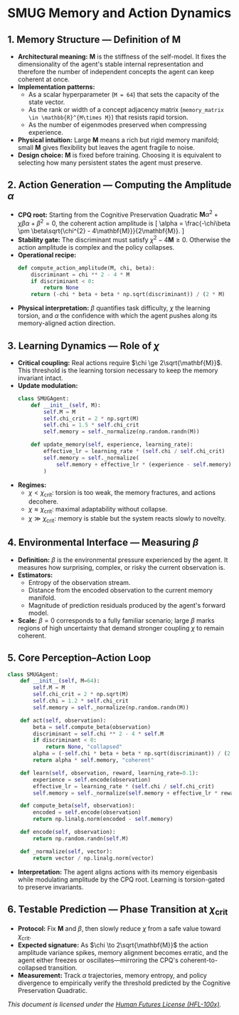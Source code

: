 # SMUG Memory and Action Dynamics

## 1. Memory Structure — Definition of $\mathbf{M}$
- **Architectural meaning:** $\mathbf{M}$ is the stiffness of the self-model. It fixes the dimensionality of the agent's stable internal representation and therefore the number of independent concepts the agent can keep coherent at once.
- **Implementation patterns:**
  - As a scalar hyperparameter (`M = 64`) that sets the capacity of the state vector.
  - As the rank or width of a concept adjacency matrix (`memory_matrix \in \mathbb{R}^{M\times M}`) that resists rapid torsion.
  - As the number of eigenmodes preserved when compressing experience.
- **Physical intuition:** Large $\mathbf{M}$ means a rich but rigid memory manifold; small $\mathbf{M}$ gives flexibility but leaves the agent fragile to noise.
- **Design choice:** $\mathbf{M}$ is fixed before training. Choosing it is equivalent to selecting how many persistent states the agent must preserve.

## 2. Action Generation — Computing the Amplitude $\alpha$
- **CPQ root:** Starting from the Cognitive Preservation Quadratic $\mathbf{M}\alpha^{2} + \chi\beta\alpha + \beta^{2} = 0$, the coherent action amplitude is
  \[
  \alpha = \frac{-\chi\beta \pm \beta\sqrt{\chi^{2} - 4\mathbf{M}}}{2\mathbf{M}}.
  \]
- **Stability gate:** The discriminant must satisfy $\chi^{2} - 4\mathbf{M} \ge 0$. Otherwise the action amplitude is complex and the policy collapses.
- **Operational recipe:**
  ```python
  def compute_action_amplitude(M, chi, beta):
      discriminant = chi ** 2 - 4 * M
      if discriminant < 0:
          return None
      return (-chi * beta + beta * np.sqrt(discriminant)) / (2 * M)
  ```
- **Physical interpretation:** $\beta$ quantifies task difficulty, $\chi$ the learning torsion, and $\alpha$ the confidence with which the agent pushes along its memory-aligned action direction.

## 3. Learning Dynamics — Role of $\chi$
- **Critical coupling:** Real actions require $\chi \ge 2\sqrt{\mathbf{M}}$. This threshold is the learning torsion necessary to keep the memory invariant intact.
- **Update modulation:**
  ```python
  class SMUGAgent:
      def __init__(self, M):
          self.M = M
          self.chi_crit = 2 * np.sqrt(M)
          self.chi = 1.5 * self.chi_crit
          self.memory = self._normalize(np.random.randn(M))

      def update_memory(self, experience, learning_rate):
          effective_lr = learning_rate * (self.chi / self.chi_crit)
          self.memory = self._normalize(
              self.memory + effective_lr * (experience - self.memory)
          )
  ```
- **Regimes:**
  - $\chi < \chi_{\text{crit}}$: torsion is too weak, the memory fractures, and actions decohere.
  - $\chi \approx \chi_{\text{crit}}$: maximal adaptability without collapse.
  - $\chi \gg \chi_{\text{crit}}$: memory is stable but the system reacts slowly to novelty.

## 4. Environmental Interface — Measuring $\beta$
- **Definition:** $\beta$ is the environmental pressure experienced by the agent. It measures how surprising, complex, or risky the current observation is.
- **Estimators:**
  - Entropy of the observation stream.
  - Distance from the encoded observation to the current memory manifold.
  - Magnitude of prediction residuals produced by the agent's forward model.
- **Scale:** $\beta = 0$ corresponds to a fully familiar scenario; large $\beta$ marks regions of high uncertainty that demand stronger coupling $\chi$ to remain coherent.

## 5. Core Perception–Action Loop
```python
class SMUGAgent:
    def __init__(self, M=64):
        self.M = M
        self.chi_crit = 2 * np.sqrt(M)
        self.chi = 1.2 * self.chi_crit
        self.memory = self._normalize(np.random.randn(M))

    def act(self, observation):
        beta = self.compute_beta(observation)
        discriminant = self.chi ** 2 - 4 * self.M
        if discriminant < 0:
            return None, "collapsed"
        alpha = (-self.chi * beta + beta * np.sqrt(discriminant)) / (2 * self.M)
        return alpha * self.memory, "coherent"

    def learn(self, observation, reward, learning_rate=0.1):
        experience = self.encode(observation)
        effective_lr = learning_rate * (self.chi / self.chi_crit)
        self.memory = self._normalize(self.memory + effective_lr * reward * experience)

    def compute_beta(self, observation):
        encoded = self.encode(observation)
        return np.linalg.norm(encoded - self.memory)

    def encode(self, observation):
        return np.random.randn(self.M)

    def _normalize(self, vector):
        return vector / np.linalg.norm(vector)
```
- **Interpretation:** The agent aligns actions with its memory eigenbasis while modulating amplitude by the CPQ root. Learning is torsion-gated to preserve invariants.

## 6. Testable Prediction — Phase Transition at $\chi_{\text{crit}}$
- **Protocol:** Fix $\mathbf{M}$ and $\beta$, then slowly reduce $\chi$ from a safe value toward $\chi_{\text{crit}}$.
- **Expected signature:** As $\chi \to 2\sqrt{\mathbf{M}}$ the action amplitude variance spikes, memory alignment becomes erratic, and the agent either freezes or oscillates—mirroring the CPQ's coherent-to-collapsed transition.
- **Measurement:** Track $\alpha$ trajectories, memory entropy, and policy divergence to empirically verify the threshold predicted by the Cognitive Preservation Quadratic.

*This document is licensed under the [Human Futures License (HFL-100x)](../LICENSE).*
